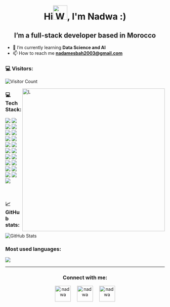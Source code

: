 <h1 align="center">Hi<img src="https://raw.githubusercontent.com/nixin72/nixin72/master/wave.gif" alt="Waving hand animated gif" height="45" width="45" />, I'm Nadwa :)</h1>
<h2 align="center">I’m a full-stack developer based in Morocco</h2>

- 🌱 I’m currently learning **Data Science and AI**
- 📫 How to reach me **nadamesbah2003@gmail.com**

<h3 align="left">💻 Visitors:</h3>

![Visitor Count](https://profile-counter.glitch.me/{NadaMesbah}/count.svg)

<img align="right" width="450px" height="auto" alt="L" src="https://media.giphy.com/media/v1.Y2lkPTc5MGI3NjExOWR6MXp1amxxeXd1bGl1b25mNndkbTc3MTByM3FwNG54OGl0b2FhaCZlcD12MV9pbnRlcm5hbF9naWZfYnlfaWQmY3Q9Zw/ztpMY1t5VYWlO/giphy.gif" />

<h3 align="left">💻 Tech Stack:</h3>
<p align="left">
<img src ="https://img.shields.io/badge/C-00599C?style=for-the-badge&logo=c&logoColor=white"/>
<img src="https://img.shields.io/badge/java-%23ED8B00.svg?style=for-the-badge&logo=openjdk&logoColor=white"/>
<img src="https://img.shields.io/badge/express.js-%23404d59.svg?style=for-the-badge&logo=express&logoColor=%2361DAFB"/>
<img src="https://img.shields.io/badge/nestjs-%23E0234E.svg?style=for-the-badge&logo=nestjs&logoColor=white"/>
<img src="https://img.shields.io/badge/Next-black?style=for-the-badge&logo=next.js&logoColor=white"/>
<img src="https://img.shields.io/badge/react-%2320232a.svg?style=for-the-badge&logo=react&logoColor=%2361DAFB"/>
<img src="https://img.shields.io/badge/Socket.io-black?style=for-the-badge&logo=socket.io&badgeColor=010101"/>
<img src="https://img.shields.io/badge/c%23-%23239120.svg?style=for-the-badge&logo=csharp&logoColor=white"/>
<img src="https://img.shields.io/badge/html5%20-%23E34F26.svg?&style=for-the-badge&logo=html5&logoColor=white"/>
<img src="https://img.shields.io/badge/css3-%231572B6.svg?style=for-the-badge&logo=css3&logoColor=white"/>
<img src="https://img.shields.io/badge/bootstrap-%238511FA.svg?style=for-the-badge&logo=bootstrap&logoColor=white"/>
<img src="https://img.shields.io/badge/javascript-%23323330.svg?style=for-the-badge&logo=javascript&logoColor=%23F7DF1E"/>
<img src ="https://img.shields.io/badge/android-%2307405e.svg?&style=for-the-badge&logo=android&logoColor=white"/>
<img src="https://img.shields.io/badge/python-3670A0?style=for-the-badge&logo=python&logoColor=ffdd54"/>
<img src="https://img.shields.io/badge/git%20-%23F05033.svg?&style=for-the-badge&logo=git&logoColor=white"/>
<img src="https://img.shields.io/badge/mysql-%2300f.svg?&style=for-the-badge&logo=mysql&logoColor=white"/>
<img src ="https://img.shields.io/badge/MongoDB-%234ea94b.svg?&style=for-the-badge&logo=mongodb&logoColor=white"/>
<img src ="https://img.shields.io/badge/sqlite-%2307405e.svg?&style=for-the-badge&logo=sqlite&logoColor=white"/>
<img src ="https://img.shields.io/badge/Django-092E20?style=for-the-badge&logo=django&logoColor=white"/>
<img src ="https://img.shields.io/badge/.NET-5C2D91?style=for-the-badge&logo=.net&logoColor=white"/>
<img src="https://img.shields.io/badge/node.js-6DA55F?style=for-the-badge&logo=node.js&logoColor=white"/>
</p><br>

<h3 align="left">📈 GitHub stats: </h3>

![GitHub Stats](https://github-readme-stats.vercel.app/api?username=NadaMesbah&show_icons=true&theme=radical)

<h3 align="left">Most used languages: </h3>
<img src="https://github-readme-stats.vercel.app/api/top-langs/?username=NadaMesbah&layout=compact&theme=radical"/>
<hr>
<h3 align="center">Connect with me:</h3>
<p align="center">
<a href="https://twitter.com/ivy_lecter" target="blank"><img align="center" src="https://img.icons8.com/avantgarde/100/twitter.png" alt="nadwa" height="50" width="50" /></a> &nbsp;&nbsp;&nbsp;
<a href="https://www.linkedin.com/in/nada-mesbah-132068266/" target="blank"><img align="center" src="https://img.icons8.com/color/48/linkedin.png" alt="nadwa" height="50" width="50" /></a>&nbsp;&nbsp;&nbsp;&nbsp;
<a href="https://discord.gg/#1687" target="blank"><img align="center" src="https://img.icons8.com/avantgarde/100/discord-logo.png" alt="nadwa" height="50" width="50" /></a>
</p>
